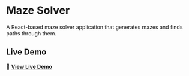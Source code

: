 # Maze Solver

A React-based maze solver application that generates mazes and finds paths through them.

## Live Demo

🚀 **[View Live Demo](https://maze-solver-ebon.vercel.app/)**
